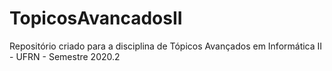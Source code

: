 # TopicosAvancadosII
Repositório criado para a disciplina de Tópicos Avançados em Informática II - UFRN - Semestre 2020.2
